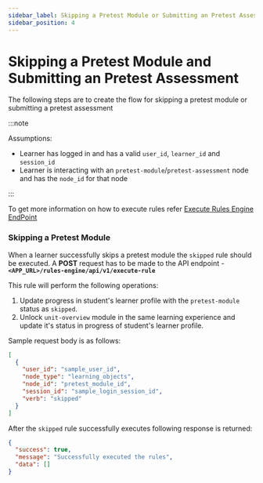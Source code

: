 ```yaml
---
sidebar_label: Skipping a Pretest Module or Submitting an Pretest Assessment
sidebar_position: 4
---
```


# Skipping a Pretest Module and Submitting an Pretest Assessment

The following steps are to create the flow for skipping a pretest module or submitting a pretest assessment

:::note

Assumptions:
- Learner has logged in and has a valid `user_id`, `learner_id` and `session_id`
- Learner is interacting with an `pretest-module`/`pretest-assessment` node and has the `node_id` for that node

:::

To get more information on how to execute rules refer [Execute Rules Engine EndPoint](../Rules%20Engine/execute_rules_engine_endpoint.md)


### Skipping a Pretest Module

When a learner successfully skips a pretest module the `skipped` rule should be executed. A **POST** request has to be made to the API endpoint - **`<APP_URL>/rules-engine/api/v1/execute-rule`**

This rule will perform the following operations:
1. Update progress in student's learner profile with the `pretest-module` status as `skipped`.
2. Unlock `unit-overview` module in the same learning experience and update it's status in progress of student's learner profile.

Sample request body is as follows:
```json
[
  {
    "user_id": "sample_user_id",
    "node_type": "learning_objects",
    "node_id": "pretest_module_id",
    "session_id": "sample_login_session_id",
    "verb": "skipped"
  }
]
```

After the `skipped` rule successfully executes following response is returned:

```json
{
  "success": true,
  "message": "Successfully executed the rules",
  "data": []
}
```
